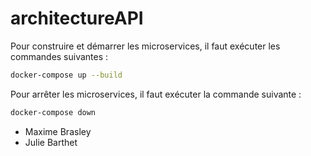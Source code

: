 # architectureAPI

Pour construire et démarrer les microservices, il faut exécuter les commandes suivantes :

```bash
docker-compose up --build
```
Pour arrêter les microservices, il faut exécuter la commande suivante :

```bash
docker-compose down
```

* Maxime Brasley
* Julie Barthet
